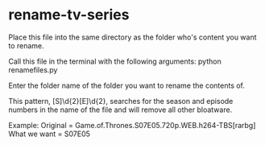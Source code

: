 # rename-tv-series

Place this file into the same directory as the folder who's content you want to rename.

Call this file in the terminal with the following arguments: python renamefiles.py

Enter the folder name of the folder you want to rename the contents of.

This pattern, [S]\d{2}[E]\d{2}, searches for the season and episode numbers in the name of the file and will remove
all other bloatware.

Example:
Original = Game.of.Thrones.S07E05.720p.WEB.h264-TBS[rarbg]
What we want = S07E05